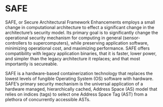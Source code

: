 # SAFE
SAFE, or Secure Architectural Framework Enhancements employs a small change in computational architecture 
to effect a significant change in the architecture’s security model. Its primary goal is to significantly 
change the operational security mechanism for computing in general (sensor-controllers to supercomputers), 
while preserving application software, minimizing operational cost, and maximizing performance. SAFE offers 
compatibility with legacy application binaries, that it is faster, lower power, and simpler than the legacy 
architecture it replaces; and that most importantly is secureable.

SAFE is a hardware-based containerization technology that replaces the
lowest levels of fungible Operating System (OS) software with hardware. SAFE’s primary security mechanism 
is the universal application of a hardware managed, hierarchically cached, Address Space (AS) model that 
relies on indices (tags) to select one Address Space Tag (AST) from a plethora of concurrently accessible ASTs.

